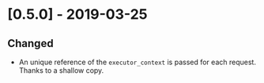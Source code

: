 # [0.5.0] - 2019-03-25

## Changed

- An unique reference of the `executor_context` is passed for each request. Thanks to a shallow copy.